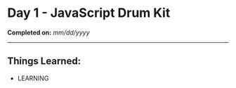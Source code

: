 # Day 1 - JavaScript Drum Kit

**Completed on:** _mm/dd/yyyy_

---

## Things Learned:

-   LEARNING
